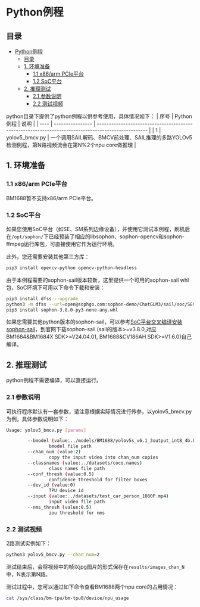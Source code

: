 # Python例程

## 目录

- [Python例程](#python例程)
  - [目录](#目录)
  - [1. 环境准备](#1-环境准备)
    - [1.1 x86/arm PCIe平台](#11-x86arm-pcie平台)
    - [1.2 SoC平台](#12-soc平台)
  - [2. 推理测试](#2-推理测试)
    - [2.1 参数说明](#21-参数说明)
    - [2.2 测试视频](#22-测试视频)

python目录下提供了python例程以供参考使用，具体情况如下：
| 序号  |   Python例程     |                                           说明                                                       |
| ---- | ---------------- | --------------------------------------------------------------------------------------------------- |
| 1    | yolov5_bmcv.py   |      一个调用SAIL解码、BMCV前处理、SAIL推理的多路YOLOv5检测例程，第N路视频流会在第N%2个npu core做推理          |

## 1. 环境准备
### 1.1 x86/arm PCIe平台
BM1688暂不支持x86/arm PCIe平台。

### 1.2 SoC平台
如果您使用SoC平台（如SE、SM系列边缘设备），并使用它测试本例程，刷机后在`/opt/sophon/`下已经预装了相应的libsophon、sophon-opencv和sophon-ffmpeg运行库包，可直接使用它作为运行环境。

此外，您还需要安装其他第三方库：
```bash
pip3 install opencv-python opencv-python-headless
```
由于本例程需要的sophon-sail版本较新，这里提供一个可用的sophon-sail whl包，SoC环境下可用以下命令下载和安装：
```bash
pip3 install dfss --upgrade
python3 -m dfss --url=open@sophgo.com:sophon-demo/ChatGLM3/sail/soc/SE9/sophon-3.8.0-py3-none-any.whl #arm soc, py38, for SE9
pip3 install sophon-3.8.0-py3-none-any.whl
```
如果您需要其他python版本的sophon-sail，可以参考[SoC平台交叉编译安装sophon-sail](../../../docs/Environment_Install_Guide.md#42-交叉编译安装sophon-sail)，到官网下载sophon-sail (sail的版本>=v3.8.0,对应BM1684&BM1684X SDK>=V24.04.01, BM1688&CV186AH SDK>=V1.6.0)自己编译。

## 2. 推理测试
python例程不需要编译，可以直接运行。
### 2.1 参数说明
可执行程序默认有一套参数，请注意根据实际情况进行传参，以yolov5_bmcv.py为例，具体参数说明如下：
```bash
Usage: yolov5_bmcv.py [params]

        --bmodel (value:../models/BM1688/yolov5s_v6.1_3output_int8_4b.bmodel)
                bmodel file path
        --chan_num (value:2)
                copy the input video into chan_num copies
        --classnames (value:../datasets/coco.names)
                class names file path
        --conf_thresh (value:0.5)
                confidence threshold for filter boxes
        --dev_id (value:0)
                TPU device id
        --input (value:../datasets/test_car_person_1080P.mp4)
                input video file path
        --nms_thresh (value:0.5)
                iou threshold for nms
```
### 2.2 测试视频
2路测试实例如下：
```bash
python3 yolov5_bmcv.py --chan_num=2
```
测试结束后，会将视频中的帧以jpg图片的形式保存在`results/images_chan_N`中，N表示第N路。

测试过程中，您可以通过如下命令查看BM1688两个npu core的占用情况：
```bash
cat /sys/class/bm-tpu/bm-tpu0/device/npu_usage
```